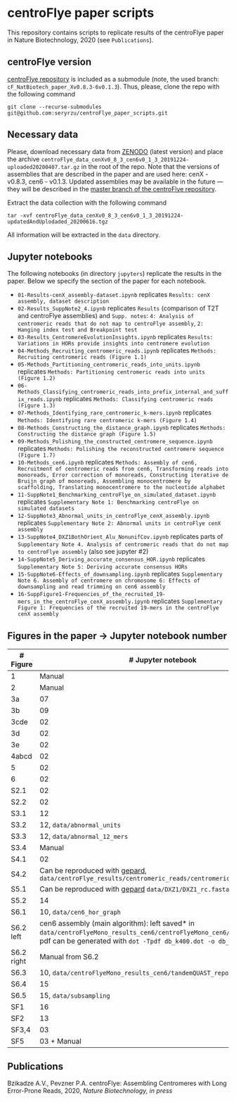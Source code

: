 # centroFlye paper scripts

This repository contains scripts to replicate results of the centroFlye paper in Nature Biotechnology, 2020 (see `Publications`).

## centroFlye version
[centroFlye repository](https://github.com/seryrzu/centroFlye/tree/cF_NatBiotech_paper_Xv0.8.3-6v0.1.3) is included as a submodule (note, the used branch: `cF_NatBiotech_paper_Xv0.8.3-6v0.1.3`).
Thus, please, clone the repo with the following command

```
git clone --recurse-submodules git@github.com:seryrzu/centroFlye_paper_scripts.git
```

## Necessary data
Please, download necessary data from [ZENODO](http://doi.org/10.5281/zenodo.3897531) (latest version) and place the archive `centroFlye_data_cenXv0_8_3_cen6v0_1_3_20191224-uploaded20200407.tar.gz` in the root of the repo.
Note that the versions of assemblies that are described in the paper and are used here: cenX - v0.8.3, cen6 - v0.1.3.
Updated assemblies may be available in the future — they will be described in the [master branch of the centroFlye repository](https://github.com/seryrzu/centroFlye/).

Extract the data collection with the following command
```
tar -xvf centroFlye_data_cenXv0_8_3_cen6v0_1_3_20191224-updatedAndUplodaded_20200616.tgz
```
All information will be extracted in the `data` directory.

## Jupyter notebooks
The following notebooks (in directory `jupyters`) replicate the results in the paper.
Below we specify the section of the paper for each notebook.
+ `01-Results-cenX_assembly-dataset.ipynb` replicates `Results: cenX assembly, dataset description`
+ `02-Results_SuppNote2_4.ipynb` replicates `Results` (comparison of T2T and centroFlye assemblies) and `Supp. notes`: `4: Analysis of centromeric reads that do not map to centroFlye assembly`, `2: Hanging index test and Breakpoint test`
+ `03-Results_CentromereEvolutionInsights.ipynb` replicates `Results: Variations in HORs provide insights into centromere evolution`
+ `04-Methods_Recruiting_centromeric_reads.ipynb` replicates `Methods: Recruiting centromeric reads (Figure 1.1)`
+ `05-Methods_Partitioning_centromeric_reads_into_units.ipynb` replicates `Methods: Partitioning centromeric reads into units (Figure 1.2)`
+ `06-Methods_Classifying_centromeric_reads_into_prefix_internal_and_suffix_reads.ipynb` replicates `Methods: Classifying centromeric reads (Figure 1.3)`
+ `07-Methods_Identifying_rare_centromeric_k-mers.ipynb` replicates `Methods: Identifying rare centromeric k-mers (Figure 1.4)`
+ `08-Methods_Constructing_the_distance_graph.ipynb` replicates `Methods: Constructing the distance graph (Figure 1.5)`
+ `09-Methods_Polishing_the_constructed_centromere_sequence.ipynb` replicates `Methods: Polishing the reconstructed centromere sequence (Figure 1.7)`
+ `10-Methods_cen6.ipynb` replicates `Methods: Assembly of cen6, Recruitment of centromeric reads from cen6, Transforming reads into monoreads, Error correction of monoreads, Constructing iterative de Bruijn graph of monoreads, Assembling monocentromere by scaffolding, Translating monocentromere to the nucleotide alphabet`
+ `11-SuppNote1_Benchmarking_centroFlye_on_simulated_dataset.ipynb` replicates `Supplementary Note 1: Benchmarking centroFlye on simulated datasets`
+ `12-SuppNote3_Abnormal_units_in_centroFlye_cenX_assembly.ipynb` replicates `Supplementary Note 2: Abnormal units in centroFlye cenX assembly`
+ `13-SuppNote4_DXZ1BothOrient_Alu_NonunifCov.ipynb` replicates parts of `Supplementary Note 4. Analysis of centromeric reads that do not map to centroFlye assembly` (also see jupyter #2)
+ `14-SuppNote5_Deriving_accurate_consensus_HOR.ipynb` replicates `Supplementary Note 5: Deriving accurate consensus HORs`
+ `15-SuppNote6-Effects_of_downsampling.ipynb` replicates `Supplementary Note 6. Assembly of centromere on chromosome 6: Effects of downsampling and read trimming on cen6 assembly`
+ `16-SuppFigure1-Frequencies_of_the_recruited_19-mers_in_the_centroFlye_cenX_assembly.ipynb` replicates `Supplementary Figure 1: Frequencies of the recruited 19-mers in the centroFlye cenX assembly`

## Figures in the paper -> Jupyter notebook number
| # Figure | # Jupyter notebook |
| --- | --- |
| 1 | Manual |
| 2 | Manual |
| 3a | 07 |
| 3b | 09 |
| 3cde | 02 |
| 3d | 02 |
| 3e | 02 |
| 4abcd | 02 |
| 5 | 02 |
| 6 | 02 |
| S2.1 | 02 |
| S2.2 | 02 |
| S3.1 | 12 |
| S3.2 | 12, `data/abnormal_units` |
| S3.3 | 12, `data/abnormal_12_mers` |
| S3.4 | Manual |
| S4.1 | 02 |
| S4.2 | Can be reproduced with [gepard](http://cube.univie.ac.at/gepard), `data/centroFlye_results/centromeric_reads/centromeric_reads.fasta`|
| S5.1 | Can be reproduced with [gepard](http://cube.univie.ac.at/gepard) `data/DXZ1/DXZ1_rc.fasta`|
| S5.2 | 14 |
| S6.1 | 10, `data/cen6_hor_graph` |
| S6.2 left | cen6 assembly (main algorithm): left saved* in `data/centroFlyeMono_results_cen6/centroFlyeMono_cen6/idb/db_k400.dot`.     pdf can be generated with `dot -Tpdf db_k400.dot -o db_k400.pdf` |
| S6.2 right | Manual from S6.2 |
| S6.3 | 10, `data/centroFlyeMono_results_cen6/tandemQUAST_report/report` |
| S6.4 | 15 |
| S6.5 | 15, `data/subsampling` |
| SF1 | 16 |
| SF2 | 13 |
| SF3,4 | 03 |
| SF5 | 03 + Manual |


## Publications
Bzikadze A.V., Pevzner P.A. centroFlye: Assembling Centromeres with Long Error-Prone Reads, 2020, _Nature Biotechnology, in press_
